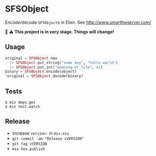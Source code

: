 # SFSObject

Encode/decode `SFSObject`s in Elixir.
See http://www.smartfoxserver.com/

:construction: :warning:
**This project is in very stage. Things will change!**

## Usage

```elixir
original = SFSObject.new
  |> SFSObject.put_string("some key", "hello world")
  |> SFSObject.put_int("meaning_of_life", 42)
binary = SFSObject.encode(object)
^original = SFSObject.decode(binary)
```

## Tests

    $ mix deps.get
    $ mix test.watch

## Release

* increase `version:` in `mix.exs`
* `git commit -am "Release vVERSION"`
* `git tag vVERSION`
* `mix hex.publish`
